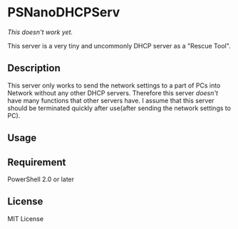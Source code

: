 # PSNanoDHCPServ

*This doesn't work yet.*

This server is a very tiny and uncommonly DHCP server as a "Rescue Tool".

## Description

This server only works to send the network settings to a part of PCs into Network without any other DHCP servers.
Therefore this server *doesn't* have many functions that other servers have. 
I assume that this server should be terminated quickly after use(after sending the network settings to PC).

## Usage

## Requirement

PowerShell 2.0 or later

## License
MIT License
